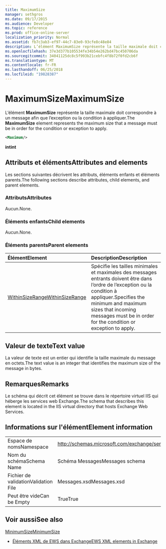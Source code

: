 ```yaml
---
title: MaximumSize
manager: sethgros
ms.date: 09/17/2015
ms.audience: Developer
ms.topic: reference
ms.prod: office-online-server
localization_priority: Normal
ms.assetid: fb7c3ab3-ef97-44c7-83e0-93cfe8c48e84
description: L’élément MaximumSize représente la taille maximale doit correspondre à un message afin que l’exception ou la condition à appliquer.
ms.openlocfilehash: 37e3d377b105534fe34b54e262bd47bc450706da
ms.sourcegitcommit: 34041125dc8c5f993b21cebfc4f8b72f0fd2cb6f
ms.translationtype: MT
ms.contentlocale: fr-FR
ms.lasthandoff: 06/25/2018
ms.locfileid: "19828387"
---
```

# <a name="maximumsize"></a><span data-ttu-id="9df69-103">MaximumSize</span><span class="sxs-lookup"><span data-stu-id="9df69-103">MaximumSize</span></span>

<span data-ttu-id="9df69-104">L’élément **MaximumSize** représente la taille maximale doit correspondre à un message afin que l’exception ou la condition à appliquer.</span><span class="sxs-lookup"><span data-stu-id="9df69-104">The **MaximumSize** element represents the maximum size that a message must be in order for the condition or exception to apply.</span></span> 
  
```XML
<Maximum/>
```

 <span data-ttu-id="9df69-105">**int**</span><span class="sxs-lookup"><span data-stu-id="9df69-105">**int**</span></span>
## <a name="attributes-and-elements"></a><span data-ttu-id="9df69-106">Attributs et éléments</span><span class="sxs-lookup"><span data-stu-id="9df69-106">Attributes and elements</span></span>

<span data-ttu-id="9df69-107">Les sections suivantes décrivent les attributs, éléments enfants et éléments parents.</span><span class="sxs-lookup"><span data-stu-id="9df69-107">The following sections describe attributes, child elements, and parent elements.</span></span>
  
### <a name="attributes"></a><span data-ttu-id="9df69-108">Attributs</span><span class="sxs-lookup"><span data-stu-id="9df69-108">Attributes</span></span>

<span data-ttu-id="9df69-109">Aucun.</span><span class="sxs-lookup"><span data-stu-id="9df69-109">None.</span></span>
  
### <a name="child-elements"></a><span data-ttu-id="9df69-110">Éléments enfants</span><span class="sxs-lookup"><span data-stu-id="9df69-110">Child elements</span></span>

<span data-ttu-id="9df69-111">Aucun.</span><span class="sxs-lookup"><span data-stu-id="9df69-111">None.</span></span>
  
### <a name="parent-elements"></a><span data-ttu-id="9df69-112">Éléments parents</span><span class="sxs-lookup"><span data-stu-id="9df69-112">Parent elements</span></span>

|<span data-ttu-id="9df69-113">**Élément**</span><span class="sxs-lookup"><span data-stu-id="9df69-113">**Element**</span></span>|<span data-ttu-id="9df69-114">**Description**</span><span class="sxs-lookup"><span data-stu-id="9df69-114">**Description**</span></span>|
|:-----|:-----|
|[<span data-ttu-id="9df69-115">WithinSizeRange</span><span class="sxs-lookup"><span data-stu-id="9df69-115">WithinSizeRange</span></span>](withinsizerange.md) <br/> |<span data-ttu-id="9df69-116">Spécifie les tailles minimales et maximales des messages entrants doivent être dans l’ordre de l’exception ou la condition à appliquer.</span><span class="sxs-lookup"><span data-stu-id="9df69-116">Specifies the minimum and maximum sizes that incoming messages must be in order for the condition or exception to apply.</span></span>  <br/> |
   
## <a name="text-value"></a><span data-ttu-id="9df69-117">Valeur de texte</span><span class="sxs-lookup"><span data-stu-id="9df69-117">Text value</span></span>

<span data-ttu-id="9df69-118">La valeur de texte est un entier qui identifie la taille maximale du message en octets.</span><span class="sxs-lookup"><span data-stu-id="9df69-118">The text value is an integer that identifies the maximum size of the message in bytes.</span></span>
  
## <a name="remarks"></a><span data-ttu-id="9df69-119">Remarques</span><span class="sxs-lookup"><span data-stu-id="9df69-119">Remarks</span></span>

<span data-ttu-id="9df69-120">Le schéma qui décrit cet élément se trouve dans le répertoire virtuel IIS qui héberge les services web Exchange.</span><span class="sxs-lookup"><span data-stu-id="9df69-120">The schema that describes this element is located in the IIS virtual directory that hosts Exchange Web Services.</span></span>
  
## <a name="element-information"></a><span data-ttu-id="9df69-121">Informations sur l'élément</span><span class="sxs-lookup"><span data-stu-id="9df69-121">Element information</span></span>

|||
|:-----|:-----|
|<span data-ttu-id="9df69-122">Espace de noms</span><span class="sxs-lookup"><span data-stu-id="9df69-122">Namespace</span></span>  <br/> |http://schemas.microsoft.com/exchange/services/2006/messages  <br/> |
|<span data-ttu-id="9df69-123">Nom du schéma</span><span class="sxs-lookup"><span data-stu-id="9df69-123">Schema Name</span></span>  <br/> |<span data-ttu-id="9df69-124">Schéma Messages</span><span class="sxs-lookup"><span data-stu-id="9df69-124">Messages schema</span></span>  <br/> |
|<span data-ttu-id="9df69-125">Fichier de validation</span><span class="sxs-lookup"><span data-stu-id="9df69-125">Validation File</span></span>  <br/> |<span data-ttu-id="9df69-126">Messages.xsd</span><span class="sxs-lookup"><span data-stu-id="9df69-126">Messages.xsd</span></span>  <br/> |
|<span data-ttu-id="9df69-127">Peut être vide</span><span class="sxs-lookup"><span data-stu-id="9df69-127">Can be Empty</span></span>  <br/> |<span data-ttu-id="9df69-128">True</span><span class="sxs-lookup"><span data-stu-id="9df69-128">True</span></span>  <br/> |
   
## <a name="see-also"></a><span data-ttu-id="9df69-129">Voir aussi</span><span class="sxs-lookup"><span data-stu-id="9df69-129">See also</span></span>



[<span data-ttu-id="9df69-130">MinimumSize</span><span class="sxs-lookup"><span data-stu-id="9df69-130">MinimumSize</span></span>](minimumsize.md)


- [<span data-ttu-id="9df69-131">Éléments XML de EWS dans Exchange</span><span class="sxs-lookup"><span data-stu-id="9df69-131">EWS XML elements in Exchange</span></span>](ews-xml-elements-in-exchange.md)

